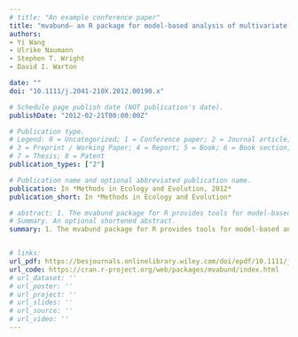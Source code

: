 ```yaml
---
# title: "An example conference paper"
title: "mvabund– an R package for model-based analysis of multivariate abundance data"
authors:
- Yi Wang
- Ulrike Naumann
- Stephen T. Wright
- David I. Warton

date: ""
doi: "10.1111/j.2041-210X.2012.00190.x"

# Schedule page publish date (NOT publication's date).
publishDate: "2012-02-21T00:00:00Z"

# Publication type.
# Legend: 0 = Uncategorized; 1 = Conference paper; 2 = Journal article;
# 3 = Preprint / Working Paper; 4 = Report; 5 = Book; 6 = Book section;
# 7 = Thesis; 8 = Patent
publication_types: ["2"]

# Publication name and optional abbreviated publication name.
publication: In *Methods in Ecology and Evolution, 2012*
publication_short: In *Methods in Ecology and Evolution*

# abstract: 1. The mvabund package for R provides tools for model-based analysis of multivariate abundance data in ecology. 2. This includes methods for visualising data, fitting predictive models, checking model assumptions, as well as testing hypotheses about the community–environment association. 3. This paper briefly introduces the package and demonstrates its functionality by example.
# Summary. An optional shortened abstract.
summary: 1. The mvabund package for R provides tools for model-based analysis of multivariate abundance data in ecology. 2. This includes methods for visualising data, fitting predictive models, checking model assumptions, as well as testing hypotheses about the community–environment association. 3. This paper briefly introduces the package and demonstrates its functionality by example.


# links: 
url_pdf: https://besjournals.onlinelibrary.wiley.com/doi/epdf/10.1111/j.2041-210X.2012.00190.x
url_code: https://cran.r-project.org/web/packages/mvabund/index.html
# url_dataset: ''
# url_poster: ''
# url_project: ''
# url_slides: ''
# url_source: ''
# url_video: ''
---
```

